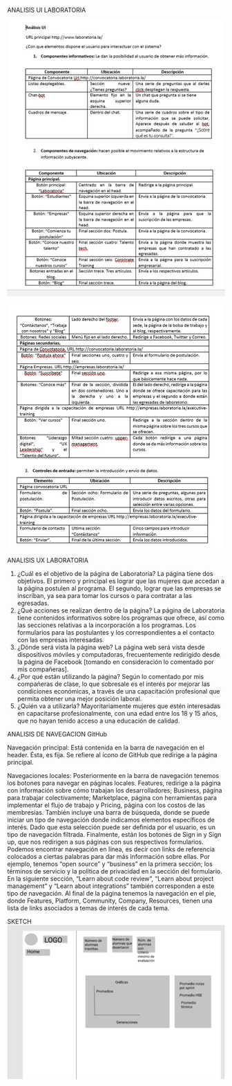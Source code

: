 ANALISIS UI LABORATORIA

![iu1.jpeg](./iu1.jpeg)

![ux2.jpeg](./ux2.jpeg)

ANALISIS UX LABORATORIA

1.	¿Cuál es el objetivo de la página de Laboratoria?
La página tiene dos objetivos. El primero y principal es lograr que las mujeres que accedan a la página postulen al programa. El segundo, lograr que las empresas se inscriban, ya sea para tomar los cursos o para contratar a las egresadas. 
2.	¿Qué acciones se realizan dentro de la página?
La página de Laboratoria tiene contenidos informativos sobre los programas que ofrece, así como las secciones relativas a la incorporación a los programas. Los formularios para las postulantes y los correspondientes a el contacto con las empresas interesadas. 
3.	¿Dónde será vista la página web?
La página web será vista desde dispositivos móviles y computadoras, frecuentemente redirigido desde la página de Facebook [tomando en consideración lo comentado por mis compañeras].
4.	¿Por qué están utilizando la página?
Según lo comentado por mis compañeras de clase, lo que sobresale es el interés por mejorar las condiciones económicas, a través de una capacitación profesional que permita obtener una mejor posición laboral. 
5.	¿Quién va a utilizarla?
Mayoritariamente mujeres que estén interesadas en capacitarse profesionalmente, con una edad entre los 18 y 15 años, que no hayan tenido acceso a una educación de calidad. 


ANALISIS DE NAVEGACION GitHub

Navegación principal:
Está contenida en la barra de navegación en el header. Ésta, es fija. Se refiere al ícono de GitHub que redirige a la página principal.

Navegaciones locales:
Posteriormente en la barra de navegación tenemos los botones para navegar en páginas locales. Features, redirige a la página con información sobre cómo trabajan los desarrolladores; Business, página para trabajar colectivamente; Marketplace, página con herramientas para implementar el flujo de trabajo y Pricing, página con los costos de las membresías. También incluye una barra de búsqueda, donde se puede iniciar un tipo de navegación donde indicamos elementos específicos de interés. Dado que esta selección puede ser definida por el usuario, es un tipo de navegación filtrada. Finalmente, están los botones de Sign in y Sign up, que nos redirigen a sus páginas con sus respectivos formularios.  
Podemos encontrar navegación en línea, es decir con links de referencia colocados a ciertas palabras para dar más información sobre ellas. Por ejemplo, tenemos “open source” y “business” en la primera sección; los términos de servicio y la política de privacidad en la sección del formulario. En la siguiente sección, “Learn about code review”, “Learn about project management” y “Learn about integrations” también corresponden a este tipo de navegación. 
Al final de la página tenemos la navegación en el pie, donde Features, Platform, Community, Company, Resources, tienen una lista de links asociados a temas de interés de cada tema. 

SKETCH
![sketch.jpeg](./sketch.jpeg)
